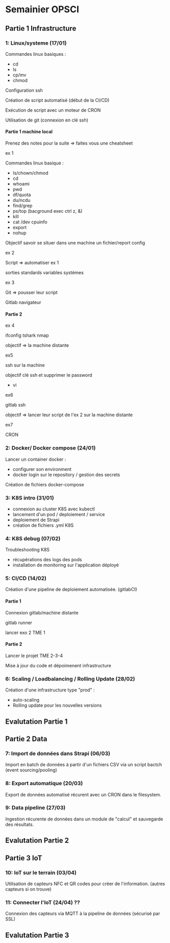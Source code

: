 # Semainier OPSCI

## Partie 1 Infrastructure

### 1: Linux/systeme (17/01)

Commandes linux basiques :

- cd
- ls
- cp/mv
- chmod

Configuration ssh

Création de script automatisé (début de la CI/CD)

Exécution de script avec un moteur de CRON

Utilisation de git (connexion en clé ssh)

#### Partie 1 machine local

Prenez des notes pour la suite => faites vous une cheatsheet

ex 1

Commandes linux basique :

- ls/chown/chmod
- cd
- whoami
- pwd
- df/quota
- du/ncdu
- find/grep
- ps/top (bacground exec ctrl z, &)
- kill
- cat /dev cpuinfo
- export
- nohup

Objectif savoir se situer dans une machine
un fichier/report config

ex 2

Script => automatiser ex 1

sorties standards
variables systèmes

ex 3

Git => pousser leur script

Gitlab navigateur

#### Partie 2

ex 4

ifconfig tshark nmap

objectif => la machine distante

ex5

ssh sur la machine

objectif clé ssh et supprimer le password

- vi

ex6

gitlab ssh

objectif => lancer leur script de l'ex 2 sur la machine distante

ex7

CRON

### 2: Docker/ Docker compose (24/01)

Lancer un container docker :

- configurer son environment
- docker login sur le repository / gestion des secrets

Création de fichiers docker-compose

### 3: K8S intro (31/01)

- connexion au cluster K8S avec kubectl
- lancement d'un pod / deploiement / service
- deploiement de Strapi
- création de fichiers .yml K8S

### 4: K8S debug (07/02)

Troubleshooting K8S

- récupérations des logs des pods
- installation de monitoring sur l'application déployé

### 5: CI/CD (14/02)

Création d'une pipeline de deploiement automatisée. (gitlabCI)

#### Partie 1

Connexion gitlab/machine distante

gitlab runner

lancer exo 2 TME 1

#### Partie 2

Lancer le projet TME 2-3-4

Mise à jour du code et dépoimenent infrastructure

### 6: Scaling / Loadbalancing / Rolling Update (28/02)

Création d'une infrastructure type "prod" :

- auto-scaling
- Rolling update pour les nouvelles versions

## Evalutation Partie 1

## Partie 2 Data

### 7: Import de données dans Strapi (06/03)

Import en batch de données à partir d'un fichiers CSV via un script bactch (event sourcing/pooling)

### 8: Export automatique (20/03)

Export de données automatisé récurent avec un CRON dans le filesystem.

### 9: Data pipeline (27/03)

Ingestion récurente de données dans un module de "calcul" et sauvegarde des résultats.

## Evalutation Partie 2

## Partie 3 IoT

### 10: IoT sur le terrain (03/04)

Utilisation de capteurs NFC et QR codes pour créer de l'information. (autres capteurs si on trouve)

### 11: Connecter l'IoT (24/04) ??

Connexion des capteurs via MQTT à la pipeline de données (sécurisé par SSL)

## Evalutation Partie 3
